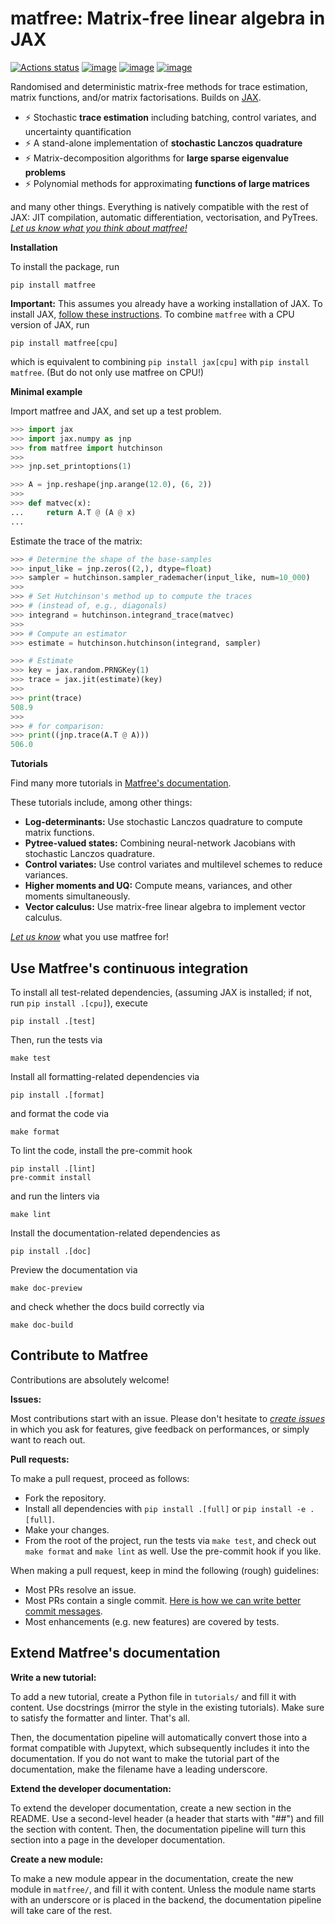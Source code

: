 # matfree: Matrix-free linear algebra in JAX

[![Actions status](https://github.com/pnkraemer/matfree/workflows/ci/badge.svg)](https://github.com/pnkraemer/matfree/actions)
[![image](https://img.shields.io/pypi/v/matfree.svg)](https://pypi.python.org/pypi/matfree)
[![image](https://img.shields.io/pypi/l/matfree.svg)](https://pypi.python.org/pypi/matfree)
[![image](https://img.shields.io/pypi/pyversions/matfree.svg)](https://pypi.python.org/pypi/matfree)

Randomised and deterministic matrix-free methods for trace estimation, matrix functions, and/or matrix factorisations.
Builds on [JAX](https://jax.readthedocs.io/en/latest/).


- ⚡ Stochastic **trace estimation** including batching, control variates, and uncertainty quantification
- ⚡ A stand-alone implementation of **stochastic Lanczos quadrature**
- ⚡ Matrix-decomposition algorithms for **large sparse eigenvalue problems**
- ⚡ Polynomial methods for approximating **functions of large matrices**

and many other things.
Everything is natively compatible with the rest of JAX:
JIT compilation, automatic differentiation, vectorisation, and PyTrees.
[_Let us know what you think about matfree!_](https://github.com/pnkraemer/matfree/issues)


**Installation**

To install the package, run

```commandline
pip install matfree
```

**Important:** This assumes you already have a working installation of JAX.
To install JAX, [follow these instructions](https://github.com/google/jax#installation).
To combine `matfree` with a CPU version of JAX, run

```commandline
pip install matfree[cpu]
```
which is equivalent to combining `pip install jax[cpu]` with `pip install matfree`.
(But do not only use matfree on CPU!)

**Minimal example**

Import matfree and JAX, and set up a test problem.

```python
>>> import jax
>>> import jax.numpy as jnp
>>> from matfree import hutchinson
>>>
>>> jnp.set_printoptions(1)

>>> A = jnp.reshape(jnp.arange(12.0), (6, 2))
>>>
>>> def matvec(x):
...     return A.T @ (A @ x)
...

```

Estimate the trace of the matrix:

```python
>>> # Determine the shape of the base-samples
>>> input_like = jnp.zeros((2,), dtype=float)
>>> sampler = hutchinson.sampler_rademacher(input_like, num=10_000)
>>>
>>> # Set Hutchinson's method up to compute the traces
>>> # (instead of, e.g., diagonals)
>>> integrand = hutchinson.integrand_trace(matvec)
>>>
>>> # Compute an estimator
>>> estimate = hutchinson.hutchinson(integrand, sampler)

>>> # Estimate
>>> key = jax.random.PRNGKey(1)
>>> trace = jax.jit(estimate)(key)
>>>
>>> print(trace)
508.9
>>>
>>> # for comparison:
>>> print((jnp.trace(A.T @ A)))
506.0

```


**Tutorials**

Find many more tutorials in [Matfree's documentation](https://pnkraemer.github.io/matfree/).

These tutorials include, among other things:

- **Log-determinants:**  Use stochastic Lanczos quadrature to compute matrix functions.
- **Pytree-valued states:** Combining neural-network Jacobians with stochastic Lanczos quadrature.
- **Control variates:** Use control variates and multilevel schemes to reduce variances.
- **Higher moments and UQ:** Compute means, variances, and other moments simultaneously.
- **Vector calculus:** Use matrix-free linear algebra to implement vector calculus.


[_Let us know_](https://github.com/pnkraemer/matfree/issues) what you use matfree for!


## Use Matfree's continuous integration


To install all test-related dependencies, (assuming JAX is installed; if not, run `pip install .[cpu]`), execute
```commandline
pip install .[test]
```
Then, run the tests via
```commandline
make test
```

Install all formatting-related dependencies via
```commandline
pip install .[format]
```
and format the code via
```commandline
make format
```

To lint the code, install the pre-commit hook

```commandline
pip install .[lint]
pre-commit install

```
and run the linters via
```commandline
make lint
```

Install the documentation-related dependencies as

```commandline
pip install .[doc]
```
Preview the documentation via

```commandline
make doc-preview
```

and check whether the docs build correctly via

```commandline
make doc-build
```


## Contribute to Matfree

Contributions are absolutely welcome!

**Issues:**

Most contributions start with an issue.
Please don't hesitate to [_create issues_](https://github.com/pnkraemer/matfree/issues) in which you
ask for features, give feedback on performances, or simply want to reach out.

**Pull requests:**

To make a pull request, proceed as follows:

- Fork the repository.
- Install all dependencies with `pip install .[full]` or `pip install -e .[full]`.
- Make your changes.
- From the root of the project, run the tests via `make test`, and check out `make format` and `make lint` as well. Use the pre-commit hook if you like.


When making a pull request, keep in mind the following (rough) guidelines:

* Most PRs resolve an issue.
* Most PRs contain a single commit. [Here is how we can write better commit messages](https://www.freecodecamp.org/news/how-to-write-better-git-commit-messages/).
* Most enhancements (e.g. new features) are covered by tests.


## Extend Matfree's documentation

**Write a new tutorial:**

To add a new tutorial, create a Python file in `tutorials/` and fill it with content.
Use docstrings (mirror the style in the existing tutorials).
Make sure to satisfy the formatter and linter.
That's all.

Then, the documentation pipeline will automatically convert those into a format compatible
with Jupytext, which subsequently includes it into the documentation.
If you do not want to make the tutorial part of the documentation, make the filename
have a leading underscore.


**Extend the developer documentation:**

To extend the developer documentation, create a new section in the README.
Use a second-level header (a header that starts with "##") and fill the section
with content.
Then, the documentation pipeline will turn this section into a page in the developer documentation.


**Create a new module:**

To make a new module appear in the documentation, create the new module in `matfree/`,
and fill it with content.
Unless the module name starts with an underscore or is placed in the backend,
the documentation pipeline will take care of the rest.
